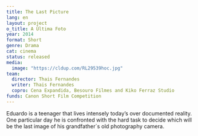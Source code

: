 ```yaml
---
title: The Last Picture
lang: en
layout: project
o_title: A Última Foto
year: 2014
format: Short
genre: Drama
cat: cinema
status: released
media:
  image: "https://cldup.com/RL29539hoc.jpg"
team:
  director: Thais Fernandes
  writer: Thais Fernandes
  copro: Cena Expandida, Besouro Filmes and Kiko Ferraz Studio
funds: Canon Short Film Competition
---
```


Eduardo is a teenager that lives intensely today’s over documented reality. One particular day he is confronted with the hard task to decide which will be the last image of his grandfather´s old photography camera.
